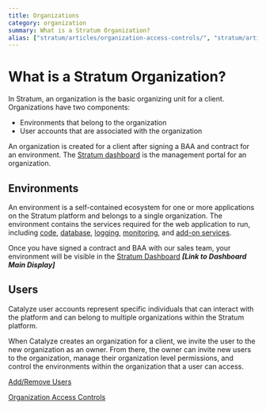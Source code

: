 ```yaml
---
title: Organizations
category: organization
summary: What is a Stratum Organization?
alias: ["stratum/articles/organization-access-controls/", "stratum/articles/organization-addremove-users/"]
---
```


# What is a Stratum Organization?

In Stratum, an organization is the basic organizing unit for a client. Organizations have two components:

* Environments that belong to the organization
* User accounts that are associated with the organization

An organization is created for a client after signing a BAA and contract for an environment. The [Stratum dashboard](https://product.catalyze.io/stratum) is the management portal for an organization.

## Environments

An environment is a self-contained ecosystem for one or more applications on the Stratum platform and belongs to a single organization. The environment contains the services required for the web application to run, including [code](/stratum/articles/support-languages-frameworks/), [database](/stratum/articles/database-general/), [logging](/stratum/articles/logging-access/), [monitoring](/stratum/articles/monitoring/), and [add-on services](/stratum/articles/supported-addons/).

Once you have signed a contract and BAA with our sales team, your environment will be visible in the [Stratum Dashboard](https://product.catalyze.io/stratum)
***[Link to Dashboard Main Display]***

## Users

Catalyze user accounts represent specific individuals that can interact with the platform and can belong to multiple organizations within the Stratum platform.

When Catalyze creates an organization for a client, we invite the user to the new organization as an owner. From there, the owner can invite new users to the organization, manage their organization level permissions, and control the environments within the organization that a user can access.

[Add/Remove Users](https://resources.catalyze.io/stratum/getting-started/stratum/articles/organization-addremove-users)

[Organization Access Controls](https://resources.catalyze.io/stratum/articles/organization-access-controls)
